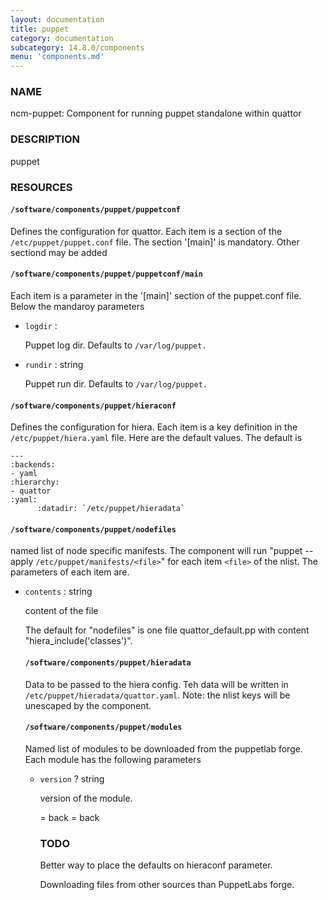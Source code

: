 ```yaml
---
layout: documentation
title: puppet
category: documentation
subcategory: 14.8.0/components
menu: 'components.md'
---
```

### NAME

ncm-puppet: Component for running puppet standalone within quattor

### DESCRIPTION

puppet

### RESOURCES

#### `/software/components/puppet/puppetconf`

Defines the configuration for quattor. Each item is a section of the `/etc/puppet/puppet.conf` file. The section '\[main\]' is mandatory.
Other sectiond may be added

#### `/software/components/puppet/puppetconf/main`

Each item is a parameter in the '\[main\]' section of the puppet.conf file. Below the mandaroy parameters

- `logdir` :

    Puppet log dir. Defaults to `/var/log/puppet.`

- `rundir` : string

    Puppet run dir. Defaults to `/var/log/puppet.`

#### `/software/components/puppet/hieraconf`

Defines the configuration for hiera. Each item is a key definition in the `/etc/puppet/hiera.yaml` file. Here are the default values.
The default is

    ---
    :backends:
    - yaml
    :hierarchy:
    - quattor
    :yaml:
          :datadir: `/etc/puppet/hieradata`

#### `/software/components/puppet/nodefiles`

named list of node specific manifests. The component will run "puppet --apply `/etc/puppet/manifests/<file>`" for each item `<file>` of the nlist.
The parameters of each item are.

- `contents` : string

    content of the file

    The default for "nodefiles" is one file quattor\_default.pp with content "hiera\_include('classes')".

    #### `/software/components/puppet/hieradata`

    Data to be passed to the hiera config. Teh data will be written in `/etc/puppet/hieradata/quattor.yaml`. Note: the nlist keys will be unescaped by the component.

    #### `/software/components/puppet/modules`

    Named list of modules to be downloaded from the puppetlab forge. Each module has the following parameters

    - `version` ? string

        version of the module.

        = back
        = back



        ### TODO

        Better way to place the defaults on hieraconf parameter.

        Downloading files from other sources than PuppetLabs forge.
